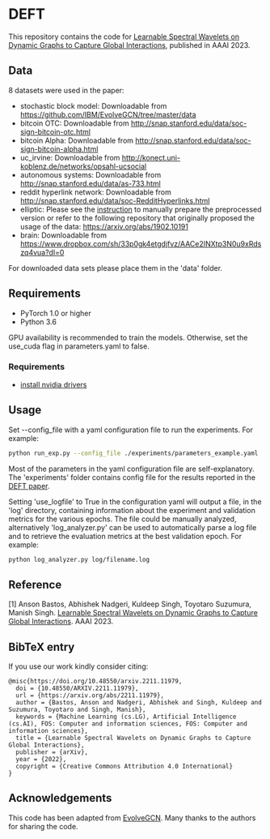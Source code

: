 DEFT
=====

This repository contains the code for [Learnable Spectral Wavelets on Dynamic Graphs to Capture Global Interactions](https://arxiv.org/abs/2211.11979), published in AAAI 2023.

## Data

8 datasets were used in the paper:

- stochastic block model: Downloadable from https://github.com/IBM/EvolveGCN/tree/master/data
- bitcoin OTC: Downloadable from http://snap.stanford.edu/data/soc-sign-bitcoin-otc.html
- bitcoin Alpha: Downloadable from http://snap.stanford.edu/data/soc-sign-bitcoin-alpha.html
- uc_irvine: Downloadable from http://konect.uni-koblenz.de/networks/opsahl-ucsocial
- autonomous systems: Downloadable from http://snap.stanford.edu/data/as-733.html
- reddit hyperlink network: Downloadable from http://snap.stanford.edu/data/soc-RedditHyperlinks.html
- elliptic: Please see the [instruction](elliptic_construction.md) to manually prepare the preprocessed version or refer to the following repository that originally proposed the usage of the data: https://arxiv.org/abs/1902.10191
- brain: Downloadable from https://www.dropbox.com/sh/33p0gk4etgdjfvz/AACe2INXtp3N0u9xRdszq4vua?dl=0
 
For downloaded data sets please place them in the 'data' folder.

## Requirements
  * PyTorch 1.0 or higher
  * Python 3.6

GPU availability is recommended to train the models. Otherwise, set the use_cuda flag in parameters.yaml to false.

### Requirements

- [install nvidia drivers](https://www.nvidia.com/Download/index.aspx?lang=en-us)


## Usage

Set --config_file with a yaml configuration file to run the experiments. For example:

```sh
python run_exp.py --config_file ./experiments/parameters_example.yaml
```

Most of the parameters in the yaml configuration file are self-explanatory. 
The 'experiments' folder contains config file for the results reported in the [DEFT paper](https://arxiv.org/abs/2211.11979).

Setting 'use_logfile' to True in the configuration yaml will output a file, in the 'log' directory, containing information about the experiment and validation metrics for the various epochs. The file could be manually analyzed, alternatively 'log_analyzer.py' can be used to automatically parse a log file and to retrieve the evaluation metrics at the best validation epoch. For example:
```sh
python log_analyzer.py log/filename.log
```


## Reference

[1] Anson Bastos, Abhishek Nadgeri, Kuldeep Singh, Toyotaro Suzumura, Manish Singh. [Learnable Spectral Wavelets on Dynamic Graphs to Capture Global Interactions](https://arxiv.org/abs/2211.11979). AAAI 2023.

## BibTeX entry

If you use our work kindly consider citing:


```
@misc{https://doi.org/10.48550/arxiv.2211.11979,
  doi = {10.48550/ARXIV.2211.11979},
  url = {https://arxiv.org/abs/2211.11979},
  author = {Bastos, Anson and Nadgeri, Abhishek and Singh, Kuldeep and Suzumura, Toyotaro and Singh, Manish},
  keywords = {Machine Learning (cs.LG), Artificial Intelligence (cs.AI), FOS: Computer and information sciences, FOS: Computer and information sciences},
  title = {Learnable Spectral Wavelets on Dynamic Graphs to Capture Global Interactions},
  publisher = {arXiv},
  year = {2022},
  copyright = {Creative Commons Attribution 4.0 International}
}
```

## Acknowledgements
This code has been adapted from [EvolveGCN](https://arxiv.org/abs/1902.10191). Many thanks to the authors for sharing the code.
